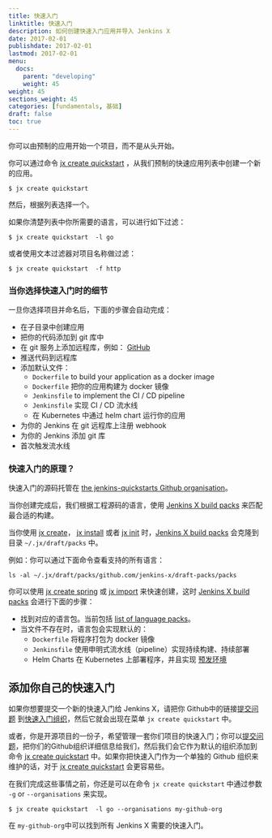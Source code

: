```yaml
---
title: 快速入门
linktitle: 快速入门
description: 如何创建快速入门应用并导入 Jenkins X
date: 2017-02-01
publishdate: 2017-02-01
lastmod: 2017-02-01
menu:
  docs:
    parent: "developing"
    weight: 45
weight: 45
sections_weight: 45
categories: [fundamentals, 基础]
draft: false
toc: true
---
```


你可以由预制的应用开始一个项目，而不是从头开始。 

你可以通过命令 [jx create quickstart](/commands/jx_create_quickstart) ，从我们预制的快速应用列表中创建一个新的应用。

```shell
$ jx create quickstart
```

然后，根据列表选择一个。

如果你清楚列表中你所需要的语言，可以进行如下过滤：

```shell
$ jx create quickstart  -l go
```

或者使用文本过滤器对项目名称做过滤：

```shell
$ jx create quickstart  -f http
```

### 当你选择快速入门时的细节

一旦你选择项目并命名后，下面的步骤会自动完成：

* 在子目录中创建应用
* 把你的代码添加到 git 库中 
* 在 git 服务上添加远程库，例如： [GitHub](https://github.com)
* 推送代码到远程库
* 添加默认文件：
  * `Dockerfile` to build your application as a docker image
  * `Dockerfile` 把你的应用构建为 docker 镜像
  * `Jenkinsfile` to implement the CI / CD pipeline
  * `Jenkinsfile` 实现 CI / CD 流水线
  * 在 Kubernetes 中通过 helm chart 运行你的应用
* 为你的 Jenkins 在 git 远程库上注册 webhook
* 为你的 Jenkins 添加 git 库
* 首次触发流水线 

### 快速入门的原理？

快速入门的源码托管在 [the jenkins-quickstarts Github organisation](https://github.com/jenkins-x-quickstarts)。

当你创建完成后，我们根据工程源码的语言，使用 [Jenkins X build packs](https://github.com/jenkins-x/draft-packs) 来匹配最合适的构建。

当你使用 [jx create](/zh/getting-started/create-cluster/)， [jx install](http://localhost:1313/getting-started/install-on-cluster/) 或者 [jx init](/commands/jx_init/) 时，[Jenkins X build packs](https://github.com/jenkins-x/draft-packs) 会克隆到目录 `~/.jx/draft/packs` 中。

例如：你可以通过下面命令查看支持的所有语言：

```shell
ls -al ~/.jx/draft/packs/github.com/jenkins-x/draft-packs/packs
```

你可以使用 [jx create spring](/zh/developing/create-spring/) 或 [jx import](developing/import/) 来快速创建，这时 [Jenkins X build packs](https://github.com/jenkins-x/draft-packs) 会进行下面的步骤：

* 找到对应的语言包。当前包括 [list of language packs](https://github.com/jenkins-x/draft-packs/tree/master/packs)。
* 当文件不存在时，语言包会实现默认的：
  * `Dockerfile` 将程序打包为 docker 镜像
  * `Jenkinsfile` 使用申明式流水线（pipeline）实现持续构建、持续部署
  * Helm Charts 在 Kubernetes 上部署程序，并且实现 [预发环境](/about/features/#preview-environments)
   
## 添加你自己的快速入门

如果你想要提交一个新的快速入门给 Jenkins X，请把你 Github中的链接[提交问题](https://github.com/jenkins-x/jx/issues/new?labels=quickstart&title=Add%20quickstart&body=Please%20add%20this%20github%20quickstart:) 到[快速入门组织](https://github.com/jenkins-x-quickstarts)，然后它就会出现在菜单 `jx create quickstart` 中。

或者，你是开源项目的一份子，希望管理一套你们项目的快速入门；你可以[提交问题](https://github.com/jenkins-x/jx/issues/new?labels=quickstart&title=Add%20quickstart&body=Please%20add%20this%20github%20quickstart:)，把你们的Github组织详细信息给我们，然后我们会它作为默认的组织添加到命令 [jx create quickstart](/commands/jx_create_quickstart) 中。如果你把快速入门作为一个单独的 Github 组织来维护的话，对于 [jx create quickstart](/commands/jx_create_quickstart) 会更容易些。

在我们完成这些事情之前，你还是可以在命令 `jx create quickstart` 中通过参数 `-g` or `--organisations` 来实现。

```shell
$ jx create quickstart  -l go --organisations my-github-org
```

在 `my-github-org`中可以找到所有 Jenkins X 需要的快速入门。
